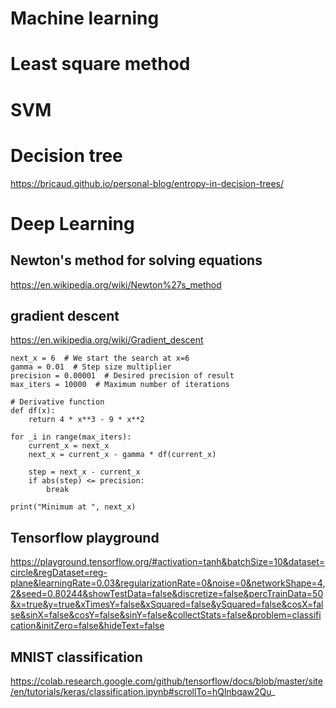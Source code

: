# Machine learning

# Least square method

# SVM

# Decision tree

https://bricaud.github.io/personal-blog/entropy-in-decision-trees/

# Deep Learning

## Newton's method for solving equations

https://en.wikipedia.org/wiki/Newton%27s_method

## gradient descent

https://en.wikipedia.org/wiki/Gradient_descent

```
next_x = 6  # We start the search at x=6
gamma = 0.01  # Step size multiplier
precision = 0.00001  # Desired precision of result
max_iters = 10000  # Maximum number of iterations

# Derivative function
def df(x):
    return 4 * x**3 - 9 * x**2

for _i in range(max_iters):
    current_x = next_x
    next_x = current_x - gamma * df(current_x)

    step = next_x - current_x
    if abs(step) <= precision:
        break

print("Minimum at ", next_x)
```

## Tensorflow playground

https://playground.tensorflow.org/#activation=tanh&batchSize=10&dataset=circle&regDataset=reg-plane&learningRate=0.03&regularizationRate=0&noise=0&networkShape=4,2&seed=0.80244&showTestData=false&discretize=false&percTrainData=50&x=true&y=true&xTimesY=false&xSquared=false&ySquared=false&cosX=false&sinX=false&cosY=false&sinY=false&collectStats=false&problem=classification&initZero=false&hideText=false

## MNIST classification

https://colab.research.google.com/github/tensorflow/docs/blob/master/site/en/tutorials/keras/classification.ipynb#scrollTo=hQlnbqaw2Qu_